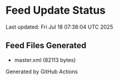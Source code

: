 # Feed Update Status
Last updated: Fri Jul 18 07:38:04 UTC 2025

## Feed Files Generated
- master.xml (82113 bytes)

Generated by GitHub Actions
